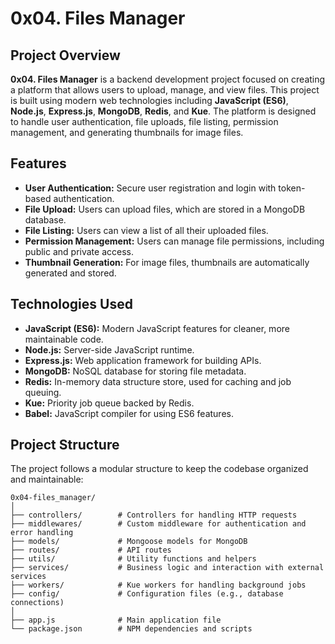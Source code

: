 # 0x04. Files Manager

## Project Overview

**0x04. Files Manager** is a backend development project focused on creating a platform that allows users to upload, manage, and view files. 
This project is built using modern web technologies including **JavaScript (ES6)**, **Node.js**, **Express.js**, **MongoDB**, **Redis**, and **Kue**. 
The platform is designed to handle user authentication, file uploads, file listing, permission management, and generating thumbnails for image files.



## Features

- **User Authentication:** Secure user registration and login with token-based authentication.
- **File Upload:** Users can upload files, which are stored in a MongoDB database.
- **File Listing:** Users can view a list of all their uploaded files.
- **Permission Management:** Users can manage file permissions, including public and private access.
- **Thumbnail Generation:** For image files, thumbnails are automatically generated and stored.

## Technologies Used

- **JavaScript (ES6):** Modern JavaScript features for cleaner, more maintainable code.
- **Node.js:** Server-side JavaScript runtime.
- **Express.js:** Web application framework for building APIs.
- **MongoDB:** NoSQL database for storing file metadata.
- **Redis:** In-memory data structure store, used for caching and job queuing.
- **Kue:** Priority job queue backed by Redis.
- **Babel:** JavaScript compiler for using ES6 features.

## Project Structure

The project follows a modular structure to keep the codebase organized and maintainable:

```plaintext
0x04-files_manager/
│
├── controllers/        # Controllers for handling HTTP requests
├── middlewares/        # Custom middleware for authentication and error handling
├── models/             # Mongoose models for MongoDB
├── routes/             # API routes
├── utils/              # Utility functions and helpers
├── services/           # Business logic and interaction with external services
├── workers/            # Kue workers for handling background jobs
├── config/             # Configuration files (e.g., database connections)
│
├── app.js              # Main application file
└── package.json        # NPM dependencies and scripts

